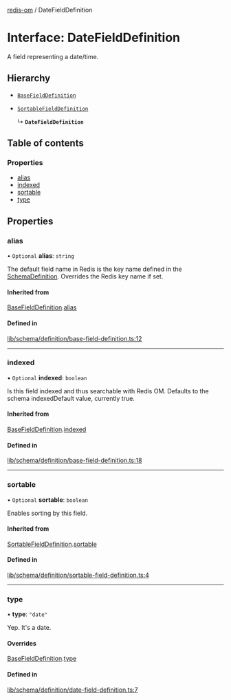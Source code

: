 [redis-om](../README.md) / DateFieldDefinition

# Interface: DateFieldDefinition

A field representing a date/time.

## Hierarchy

- [`BaseFieldDefinition`](BaseFieldDefinition.md)

- [`SortableFieldDefinition`](SortableFieldDefinition.md)

  ↳ **`DateFieldDefinition`**

## Table of contents

### Properties

- [alias](DateFieldDefinition.md#alias)
- [indexed](DateFieldDefinition.md#indexed)
- [sortable](DateFieldDefinition.md#sortable)
- [type](DateFieldDefinition.md#type)

## Properties

### alias

• `Optional` **alias**: `string`

The default field name in Redis is the key name defined in the
[SchemaDefinition](../README.md#schemadefinition). Overrides the Redis key name if set.

#### Inherited from

[BaseFieldDefinition](BaseFieldDefinition.md).[alias](BaseFieldDefinition.md#alias)

#### Defined in

[lib/schema/definition/base-field-definition.ts:12](https://github.com/redis/redis-om-node/blob/47d4d36/lib/schema/definition/base-field-definition.ts#L12)

___

### indexed

• `Optional` **indexed**: `boolean`

Is this field indexed and thus searchable with Redis OM. Defaults
to the schema indexedDefault value, currently true.

#### Inherited from

[BaseFieldDefinition](BaseFieldDefinition.md).[indexed](BaseFieldDefinition.md#indexed)

#### Defined in

[lib/schema/definition/base-field-definition.ts:18](https://github.com/redis/redis-om-node/blob/47d4d36/lib/schema/definition/base-field-definition.ts#L18)

___

### sortable

• `Optional` **sortable**: `boolean`

Enables sorting by this field.

#### Inherited from

[SortableFieldDefinition](SortableFieldDefinition.md).[sortable](SortableFieldDefinition.md#sortable)

#### Defined in

[lib/schema/definition/sortable-field-definition.ts:4](https://github.com/redis/redis-om-node/blob/47d4d36/lib/schema/definition/sortable-field-definition.ts#L4)

___

### type

• **type**: ``"date"``

Yep. It's a date.

#### Overrides

[BaseFieldDefinition](BaseFieldDefinition.md).[type](BaseFieldDefinition.md#type)

#### Defined in

[lib/schema/definition/date-field-definition.ts:7](https://github.com/redis/redis-om-node/blob/47d4d36/lib/schema/definition/date-field-definition.ts#L7)
